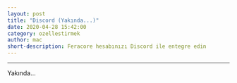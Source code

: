 ```yaml
---
layout: post
title: "Discord (Yakında...)"
date: 2020-04-28 15:42:00
category: ozellestirmek
author: mac
short-description: Feracore hesabınızı Discord ile entegre edin
---
```


-----

Yakında...